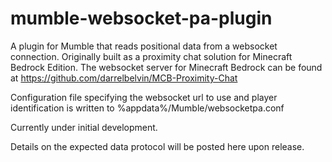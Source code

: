 # mumble-websocket-pa-plugin
A plugin for Mumble that reads positional data from a websocket connection.
Originally built as a proximity chat solution for Minecraft Bedrock Edition.
The websocket server for Minecraft Bedrock can be found at
https://github.com/darrelbelvin/MCB-Proximity-Chat

Configuration file specifying the websocket url to use and player identification
is written to %appdata%/Mumble/websocketpa.conf

Currently under initial development.

Details on the expected data protocol will be posted here upon release.